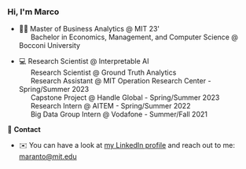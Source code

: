 ### Hi, I'm Marco

- 👨‍🎓 Master of Business Analytics @ MIT 23' <br/>
     &nbsp;&nbsp;&nbsp;&nbsp;&nbsp; Bachelor in Economics, Management, and Computer Science @ Bocconi University
     
- 💻 Research Scientist @ Interpretable AI <br/>
     &nbsp;&nbsp;&nbsp;&nbsp;&nbsp; Research Scientist @ Ground Truth Analytics <br/>
     &nbsp;&nbsp;&nbsp;&nbsp;&nbsp; Research Assistant @ MIT Operation Research Center - Spring/Summer 2023<br/>
     &nbsp;&nbsp;&nbsp;&nbsp;&nbsp; Capstone Project @ Handle Global - Spring/Summer 2023 <br/>
     &nbsp;&nbsp;&nbsp;&nbsp;&nbsp; Research Intern @ AITEM - Spring/Summer 2022 <br/>
     &nbsp;&nbsp;&nbsp;&nbsp;&nbsp; Big Data Group Intern @ Vodafone - Summer/Fall 2021


💬 **Contact**

- ✉️ You can have a look at [my LinkedIn profile](https://www.linkedin.com/in/marco-antonioli/) and reach out to me: [maranto@mit.edu](mailto:maranto@mit.edu)


<!--
**MarcoAntonioli/MarcoAntonioli** is a ✨ _special_ ✨ repository because its `README.md` (this file) appears on your GitHub profile.

Here are some ideas to get you started:

- 🔭 I’m currently working on ...
- 🌱 I’m currently learning ...
- 👯 I’m looking to collaborate on ...
- 🤔 I’m looking for help with ...
- 💬 Ask me about ...
- 📫 How to reach me: ...
- 😄 Pronouns: ...
- ⚡ Fun fact: ...
-->
